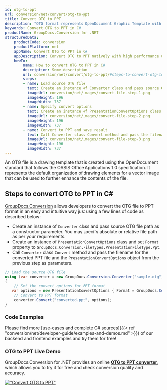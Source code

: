 ```yaml
---
id: otg-to-ppt
url: conversion/net/convert/otg-to-ppt
title: Convert OTG to PPT
description: "OTG format represents OpenDocument Graphic Template with .otg extension. Learn how to convert OTG to PPT file programmatically in C# language using GroupDocs.Conversion for .NET library."
keywords: Convert OTG to PPT in C#
productName: GroupDocs.Conversion for .NET
structuredData:
    productCode: conversion
    productPlatform: net
    appName: Convert OTG to PPT in C#
    appDescription: Convert OTG to PPT natively with high performance using C# language and server side GroupDocs.Conversion for .NET APIs, without the use of any software like Microsoft or Open Office.
    howTo:
        name: How to convert OTG to PPT in C# 
        description: Some description
        url: conversion/net/convert/otg-to-ppt/#steps-to-convert-otg-to-ppt-in-c
        steps:
        - name: Load source OTG file 
          text: Create an instance of Converter class and pass source OTG file path as a constructor parameter. You may specify absolute or relative file path as per your requirements. 
          imageUrl: conversion/net/images/convert-file-step-1.png
          imageHeight: 196
          imageWidth: 737
        - name: Specify convert options 
          text: Create an instance of PresentationConvertOptions class.
          imageUrl: conversion/net/images/convert-file-step-2.png
          imageHeight: 196
          imageWidth: 737
        - name: Convert to PPT and save result 
          text: Call Converter class Convert method and pass the filename for the converted HTML file and the PresentationConvertOptions object from the previous step as parameters.
          imageUrl: conversion/net/images/convert-file-step-3.png
          imageHeight: 196
          imageWidth: 737
---
```


An OTG file is a drawing template that is created using the OpenDocument standard that follows the OASIS Office Applications 1.0 specification. It represents the default organization of drawing elements for a vector image that can be used to further enhance the contents of the file.

## Steps to convert OTG to PPT in C#

[GroupDocs.Conversion](https://products.groupdocs.com/conversion/net) allows developers to convert the OTG file to PPT format in an easy and intuitive way just using a few lines of code as described below:

* Create an instance of `Converter` class and pass source OTG file path as a constructor parameter. You may specify absolute or relative file path as per your requirements. 
* Create an instance of `PresentationConvertOptions` class and set `Format` property to `GroupDocs.Conversion.FileTypes.PresentationFileType.Ppt`.
* Call `Converter` class `Convert` method and pass the filename for the converted PPT file and the `PresentationConvertOptions` object from the previous step as parameters.

```csharp
// Load the source OTG file
using (var converter = new GroupDocs.Conversion.Converter("sample.otg"))
{
    // Set the convert options for PPT format
   var options = new PresentationConvertOptions { Format = GroupDocs.Conversion.FileTypes.PresentationFileType.Ppt };
    // Convert to PPT format
    converter.Convert("converted.ppt", options);
}
```

### Code Examples

Please find more [use-cases and complete C# sources]({{< ref "conversion/net/developer-guide/examples-and-demos.md" >}}) of our backend and frontend examples and try them for free!

### OTG to PPT Live Demo

GroupDocs.Conversion for .NET provides an online [**OTG to PPT converter**](https://products.groupdocs.app/conversion/otg-to-ppt), which allows you to try it for free and check conversion quality and accuracy.

[!["Convert OTG to PPT"](conversion/net/images/convert-to-ppt/convert-otg-to-ppt.png)](https://products.groupdocs.app/conversion/otg-to-ppt)